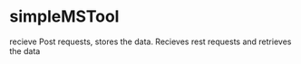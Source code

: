 # simpleMSTool
recieve Post requests, stores the data.  Recieves rest requests and retrieves the data
